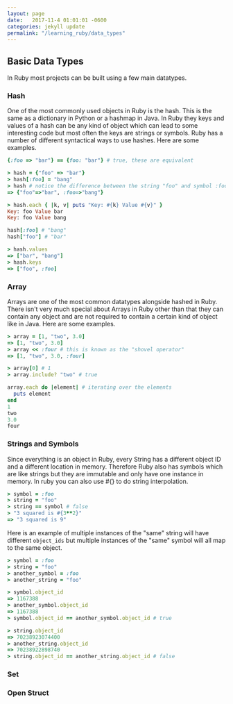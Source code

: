 ```yaml
---
layout: page
date:   2017-11-4 01:01:01 -0600
categories: jekyll update
permalink: "/learning_ruby/data_types"
---
```


## Basic Data Types

In Ruby most projects can be built using a few main datatypes.

### Hash

One of the most commonly used objects in Ruby is the hash.
This is the same as a dictionary in Python or a hashmap in Java.
In Ruby they keys and values of a hash can be any kind of object which can
lead to some interesting code but most often the keys are strings or symbols.
Ruby has a number of different syntactical ways to use hashes.
Here are some examples.

```ruby
{:foo => "bar"} == {foo: "bar"} # true, these are equivalent

> hash = {"foo" => "bar"}
> hash[:foo] = "bang"
> hash # notice the difference between the string "foo" and symbol :foo
=> {"foo"=>"bar", :foo=>"bang"}

> hash.each { |k, v| puts "Key: #{k} Value #{v}" }
Key: foo Value bar
Key: foo Value bang

hash[:foo] # "bang"
hash["foo"] # "bar"

> hash.values
=> ["bar", "bang"]
> hash.keys
=> ["foo", :foo]
```

### Array

Arrays are one of the most common datatypes alongside hashed in Ruby.
There isn't very much special about Arrays in Ruby other than that they can
contain any object and are not required to contain a certain kind of object like
in Java.
Here are some examples.

```ruby
> array = [1, "two", 3.0]
=> [1, "two", 3.0]
> array << :four # this is known as the "shovel operator"
=> [1, "two", 3.0, :four]

> array[0] # 1
> array.include? "two" # true

array.each do |element| # iterating over the elements
  puts element
end
1
two
3.0
four
```

### Strings and Symbols

Since everything is an object in Ruby, every String has a different object ID and a different location in memory.
Therefore Ruby also has symbols which are like strings but they are immutable and
only have one instance in memory.
In ruby you can also use #{} to do string interpolation.

```ruby
> symbol = :foo
> string = "foo"
> string == symbol # false
> "3 squared is #{3**2}"
=> "3 squared is 9"
```

Here is an example of multiple instances of the "same" string will have different
`object_ids` but multiple instances of the "same" symbol will all map to the same
object.

```ruby
> symbol = :foo
> string = "foo"
> another_symbol = :foo
> another_string = "foo"

> symbol.object_id
=> 1167388
> another_symbol.object_id
=> 1167388
> symbol.object_id == another_symbol.object_id # true

> string.object_id
=> 70238923074400
> another_string.object_id
=> 70238922898740
> string.object_id == another_string.object_id # false
 ```

### Set

### Open Struct
